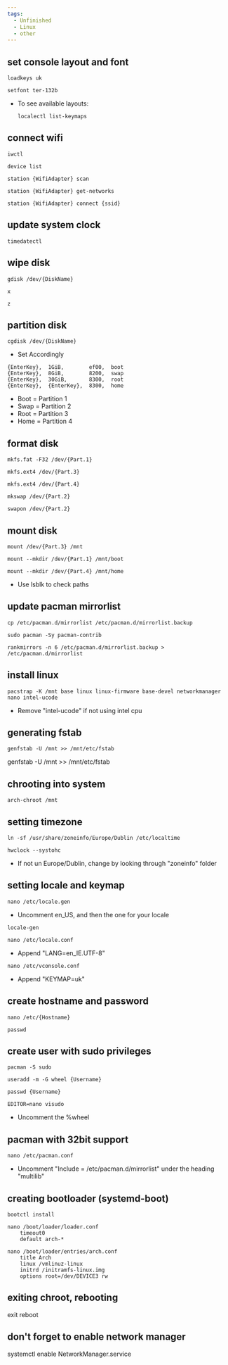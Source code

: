 ```yaml
---
tags:
  - Unfinished
  - Linux
  - other
---
```

## set console layout and font
```
loadkeys uk

setfont ter-132b
```

- To see available layouts:
  ```
  localectl list-keymaps
    ```

## connect wifi
```
iwctl

device list

station {WifiAdapter} scan

station {WifiAdapter} get-networks

station {WifiAdapter} connect {ssid}
```

## update system clock
```
timedatectl
```

## wipe disk
```
gdisk /dev/{DiskName}

x

z
```


## partition disk
```
cgdisk /dev/{DiskName}
```

- Set Accordingly

```
{EnterKey},  1GiB,        ef00,  boot
{EnterKey},  8GiB,        8200,  swap
{EnterKey},  30GiB,       8300,  root
{EnterKey},  {EnterKey},  8300,  home
```
- Boot = Partition 1
- Swap = Partition 2
- Root = Partition 3
- Home = Partition 4

## format disk
```
mkfs.fat -F32 /dev/{Part.1}

mkfs.ext4 /dev/{Part.3}

mkfs.ext4 /dev/{Part.4}

mkswap /dev/{Part.2}

swapon /dev/{Part.2}
```

## mount disk
```
mount /dev/{Part.3} /mnt

mount --mkdir /dev/{Part.1} /mnt/boot

mount --mkdir /dev/{Part.4} /mnt/home
```
- Use lsblk to check paths

## update pacman mirrorlist
```
cp /etc/pacman.d/mirrorlist /etc/pacman.d/mirrorlist.backup

sudo pacman -Sy pacman-contrib

rankmirrors -n 6 /etc/pacman.d/mirrorlist.backup > /etc/pacman.d/mirrorlist
```


## install linux
```
pacstrap -K /mnt base linux linux-firmware base-devel networkmanager nano intel-ucode
```
- Remove "intel-ucode" if not using intel cpu

## generating fstab
```
genfstab -U /mnt >> /mnt/etc/fstab
```
genfstab -U /mnt >> /mnt/etc/fstab

## chrooting into system
```
arch-chroot /mnt
```


## setting timezone
```
ln -sf /usr/share/zoneinfo/Europe/Dublin /etc/localtime

hwclock --systohc
```
- If not un Europe/Dublin, change by looking through "zoneinfo" folder

## setting locale and keymap
```
nano /etc/locale.gen
```
- Uncomment en_US, and then the one for your locale

```
locale-gen
```

```
nano /etc/locale.conf
```
- Append "LANG=en_IE.UTF-8"

```
nano /etc/vconsole.conf
```
- Append "KEYMAP=uk"

## create hostname and password
```
nano /etc/{Hostname}

passwd
```

## create user with sudo privileges
```
pacman -S sudo

useradd -m -G wheel {Username}

passwd {Username}

EDITOR=nano visudo
```
- Uncomment the %wheel

## pacman with 32bit support
```
nano /etc/pacman.conf
```
- Uncomment "Include = /etc/pacman.d/mirrorlist" under the heading "multilib"

## creating bootloader (systemd-boot)
```
bootctl install
```

```
nano /boot/loader/loader.conf
	timeout0
	default arch-*
```

```
nano /boot/loader/entries/arch.conf
	title Arch
	linux /vmlinuz-linux
	initrd /initramfs-linux.img
	options root=/dev/DEVICE3 rw
```

## exiting chroot, rebooting
exit
reboot

## don't forget to enable network manager
systemctl enable NetworkManager.service

